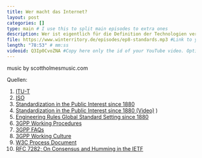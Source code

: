 ```yaml
---
title: Wer macht das Internet?
layout: post
categories: []
type: main # I use this to split main episodes to extra ones
description: Wer ist eigentlich für die Definition der Technologien verantwortlich, die wir täglich im mobilen Internet und World-Wide-Web verwenden? Woher kommen eigentlich Protokolle wie DNS, HTTP und Systeme wie 5G? In dieser Folge von Neulich im Netz erläutern wir die Entwicklung von Technologien zu weltweiten Standards und diskutieren vergleichend die Arbeitsweise von Standardisierungsorganisationen. Wie laufen die Entscheidungen in der Praxis ab, wie wirken sich Patente aus, und wie werden ggf. Technologiefolgen berücksichtigt? All dies und mehr in dieser Folge von Neulich im Netz.
file: https://www.winterritory.de/episodes/ep8-standards.mp3 #Link to your .mp3 file
length: "78:53" # mm:ss
videoid: Q3Ip0CvoZNA #Copy here only the id of your YouTube video. Optional 
---
```

music by scottholmesmusic.com

Quellen:

1. [ITU-T](https://en.wikipedia.org/wiki/ITU-T)
2. [ISO](https://en.wikipedia.org/wiki/International_Organization_for_Standardization) 
3. [Standardization in the Public Interest since 1880](https://datatracker.ietf.org/meeting/110/materials/slides-110-hrpc-standardization-in-the-public-interest-since-1880-01)
4. [Standardization in the Public Interest since 1880 (Video)](https://www.youtube.com/watch?v=reLoeMdwqcg)
)
5. [Engineering Rules Global Standard Setting since 1880](https://jhupbooks.press.jhu.edu/title/engineering-rules)
6. [3GPP Working Procedures](https://www.3gpp.org/ftp/Information/Working_Procedures/3GPP_WP.htm)
7. [3GPP FAQs](https://www.3gpp.org/contact/3gpp-faqs)
8. [3GPP Working Culture](https://www.3gpp.org/wiki/index.php?title=Working%20Culture)
9. [W3C Process Document](https://www.w3.org/2020/Process-20200915/)
10. [RFC 7282; On Consensus and Humming in the IETF](https://datatracker.ietf.org/doc/html/rfc7282)


